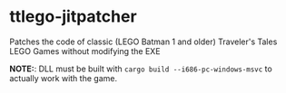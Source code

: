 # ttlego-jitpatcher
Patches the code of classic (LEGO Batman 1 and older) Traveler's Tales LEGO Games without modifying the EXE

**NOTE:**: DLL must be built with `cargo build --i686-pc-windows-msvc` to actually work with the game.